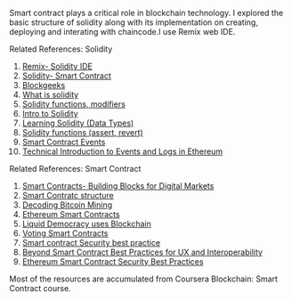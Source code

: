 Smart contract plays a critical role in blockchain technology. I explored the basic structure of solidity along with its implementation on creating, deploying and interating with chaincode.I use Remix web IDE. 

Related References: Solidity
1. [Remix- Solidity IDE](https://remix-ide.readthedocs.io/en/latest/)
2. [Solidity- Smart Contract](https://solidity.readthedocs.io/en/develop/structure-of-a-contract.html#structure-state-variables)
3. [Blockgeeks](https://blockgeeks.com/guides/solidity/)
4. [What is solidity](https://blockonomi.com/solidity-guide/)
5. [Solidity functions, modifiers](https://www.youtube.com/watch?v=xWKq86PWG0o)
6. [Intro to Solidity](https://www.youtube.com/watch?v=KkN1O8TChbM)
7. [Learning Solidity (Data Types)](https://www.youtube.com/watch?v=8UhO3IKApSg)
8. [Solidity functions (assert, revert)](https://medium.com/blockchannel/the-use-of-revert-assert-and-require-in-solidity-and-the-new-revert-opcode-in-the-evm-1a3a7990e06e)
9. [Smart Contract Events](https://www.youtube.com/watch?v=L5Au5DY8eL4)
10. [Technical Introduction to Events and Logs in Ethereum](https://media.consensys.net/technical-introduction-to-events-and-logs-in-ethereum-a074d65dd61e)



Related References: Smart Contract
1. [Smart Contracts- Building Blocks for Digital Markets](https://www.fon.hum.uva.nl/rob/Courses/InformationInSpeech/CDROM/Literature/LOTwinterschool2006/szabo.best.vwh.net/smart_contracts_2.html)
1. [Smart Contratc structure](https://ethdocs.org/en/latest/contracts-and-transactions/account-types-gas-and-transactions.html)
2. [Decoding Bitcoin Mining](https://medium.com/all-things-ledger/decoding-the-enigma-of-bitcoin-mining-f8b2697bc4e2)
3. [Ethereum Smart Contracts](https://medium.com/@k3no/ethereum-tokens-smart-contracts-80f639f5c46b)
4. [Liquid Democracy uses Blockchain](https://techcrunch.com/2018/02/24/liquid-democracy-uses-blockchain/)
5. [Voting Smart Contracts](https://soliditycookbook.com/voting/)
6. [Smart contract Security best practice](https://lightrains.com/blogs/smart-contract-best-practices-solidity)
7. [Beyond Smart Contract Best Practices for UX and Interoperability](https://medium.com/@maurelian/beyond-smart-contract-best-practices-for-ux-and-interoperability-6d94d27c1e0f)
8. [Ethereum Smart Contract Security Best Practices](https://consensys.github.io/smart-contract-best-practices/)


Most of the resources are accumulated from Coursera Blockchain: Smart Contract course.
